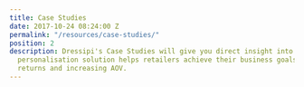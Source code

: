 ```yaml
---
title: Case Studies
date: 2017-10-24 08:24:00 Z
permalink: "/resources/case-studies/"
position: 2
description: Dressipi's Case Studies will give you direct insight into how our fashion
  personalisation solution helps retailers achieve their business goals such as reducing
  returns and increasing AOV.
---
```


